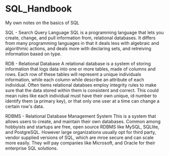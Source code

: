 # SQL_Handbook
My own notes on the basics of SQL 

SQL - Search Query Language 
    SQL is a programming language that lets you create, change, and pull information from, relational databases. It differs from many programming languages in that     it deals less with algebraic and algorithmic actions, and deals more with declaring sets, and retreiving information based on type. 

RDB - Relational Database
    A relational database is a system of storing information that logs data into one or more tables, made of columns and rows. Each row of these tables will             represent a unique individuals information, while each column while describe an attribute of each individual. Often tiems relational databses employ integrity       rules to make sure that the data stored within them is consistent and correct. This could mean rules like each individual must have their own unique, id number     to identify them (a primary key), or that only one user at a time can change a certain row's data. 

RDBMS - Relational Database Management System 
    This is a system that allows users to create, and maintain their own databases. Common among hobbyists and startups are free, open source RDBMS like MySQL, SQLlite, and PostgreSQL. However large organizations usually opt for third party, vendor supplied versions of SQL, which are mroe secure and can scale more easily. They will pay companies like Microsoft, and Oracle for their enterprise SQL solutions. 
